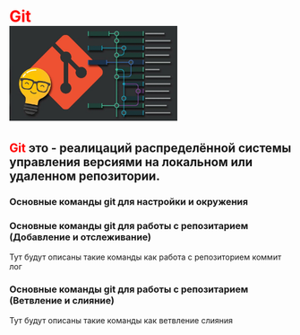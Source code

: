 # <span style="color:red"> __Git__<div style="width:300px">![Git logo](git.png) </div></p>

## <span style="color:red">__Git__</span> это - реалицаций распределённой системы управления версиями на локальном или удаленном репозитории.

### Основные команды git для настройки и окружения

### Основные команды git для работы с репозитарием (Добавление и отслеживание)
Тут будут описаны такие команды как
работа с репозиторием
коммит
лог
### Основные команды git для работы с репозитарием (Ветвление и слияние)
Тут будут описаны такие команды как
ветвление
слияния
